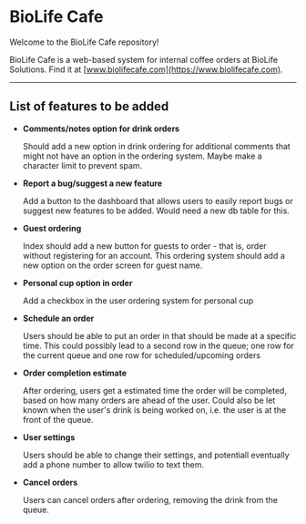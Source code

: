 # BioLife Cafe

Welcome to the BioLife Cafe repository!

BioLife Cafe is a web-based system for internal coffee orders at BioLife Solutions. Find it at [www.biolifecafe.com](https://www.biolifecafe.com).

---

## List of features to be added

- **Comments/notes option for drink orders**
  
  Should add a new option in drink ordering for additional comments that might not have an option in the ordering system. Maybe make a character limit to prevent spam.

- **Report a bug/suggest a new feature**
  
  Add a button to the dashboard that allows users to easily report bugs or suggest new features to be added. Would need a new db table for this.

- **Guest ordering**
  
  Index should add a new button for guests to order - that is, order without registering for an account. This ordering system should add a new option on the order screen for guest name.

- **Personal cup option in order**

  Add a checkbox in the user ordering system for personal cup

- **Schedule an order**

  Users should be able to put an order in that should be made at a specific time. This could possibly lead to a second row in the queue; one row for the current queue and one row for scheduled/upcoming orders

- **Order completion estimate**

  After ordering, users get a estimated time the order will be completed, based on how many orders are ahead of the user. Could also be let known when the user's drink is being worked on, i.e. the user is at the front of the queue.

- **User settings**

  Users should be able to change their settings, and potentiall eventually add a phone number to allow twilio to text them.

- **Cancel orders**

  Users can cancel orders after ordering, removing the drink from the queue.
